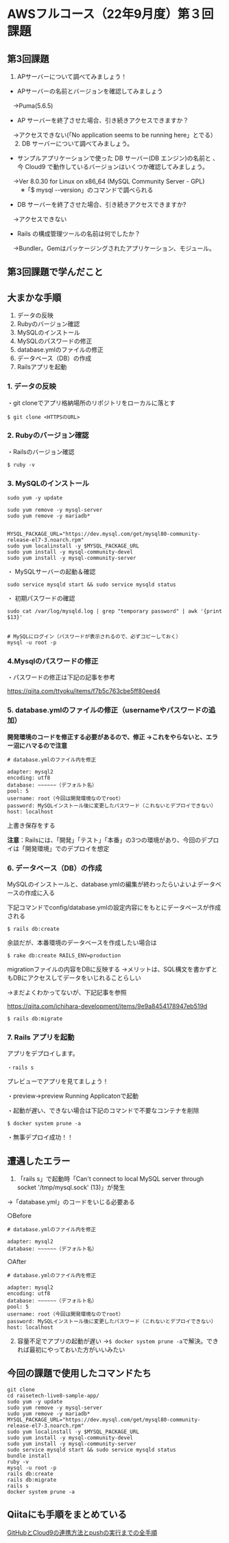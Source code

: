 # AWSフルコース（22年9月度）第３回課題

## 第3回課題
1. APサーバーについて調べてみましょう！

- APサーバーの名前とバージョンを確認してみましょう

　→Puma(5.6.5)
　
- AP サーバーを終了させた場合、引き続きアクセスできますか？

　→アクセスできない(「No application seems to be running here」とでる）
　
2. DB サーバーについて調べてみましょう。

- サンプルアプリケーションで使った DB サーバー(DB エンジン)の名前と
、今 Cloud9 で動作しているバージョンはいくつか確認してみましょう。

　→Ver 8.0.30 for Linux on x86_64 (MySQL Community Server - GPL)
　
　※「$ mysql --version」のコマンドで調べられる
　
- DB サーバーを終了させた場合、引き続きアクセスできますか?

　→アクセスできない
　
- Rails の構成管理ツールの名前は何でしたか？

　→Bundler。Gemはパッケージングされたアプリケーション、モジュール。
　
## 第3回課題で学んだこと

## 大まかな手順
1. データの反映
2. Rubyのバージョン確認
3. MySQLのインストール
4. MySQLのパスワードの修正
5. database.ymlのファイルの修正
6. データベース（DB）の作成
7. Railsアプリを起動


### 1. データの反映
・git cloneでアプリ格納場所のリポジトリをローカルに落とす

```
$ git clone <HTTPSのURL>
```

### 2. Rubyのバージョン確認
・Railsのバージョン確認
```
$ ruby -v
```

### 3. MySQLのインストール

```
sudo yum -y update

sudo yum remove -y mysql-server
sudo yum remove -y mariadb*


MYSQL_PACKAGE_URL="https://dev.mysql.com/get/mysql80-community-release-el7-3.noarch.rpm"
sudo yum localinstall -y $MYSQL_PACKAGE_URL
sudo yum install -y mysql-community-devel
sudo yum install -y mysql-community-server
```

・ MySQLサーバーの起動＆確認
```
sudo service mysqld start && sudo service mysqld status
```

・ 初期パスワードの確認
```
sudo cat /var/log/mysqld.log | grep "temporary password" | awk '{print $13}'


# MySQLにログイン（パスワードが表示されるので、必ずコピーしておく）
mysql -u root -p
```

### 4.Mysqlのパスワードの修正

・パスワードの修正は下記の記事を参考

https://qiita.com/ttyoku/items/f7b5c763cbe5ff80eed4


### 5. database.ymlのファイルの修正（usernameやパスワードの追加）

**開発環境のコードを修正する必要があるので、修正
→これをやらないと、エラー沼にハマるので注意**

```
# database.ymlのファイル内を修正

adapter: mysql2
encoding: utf8
database: ~~~~~~（デフォルト名）
pool: 5
username: root（今回は開発環境なのでroot）
password: MySQLインストール後に変更したパスワード（これないとデプロイできない）
host: localhost
```

上書き保存をする

**注意**：Railsには、「開発」「テスト」「本番」の3つの環境があり、今回のデプロイは「開発環境」でのデプロイを想定


### 6. データベース（DB）の作成

MySQLのインストールと、database.ymlの編集が終わったらいよいよデータベースの作成に入る


下記コマンドでconfig/database.ymlの設定内容にをもとにデータベースが作成される

```
$ rails db:create
```

余談だが、本番環境のデータベースを作成したい場合は
```
$ rake db:create RAILS_ENV=production
```


migrationファイルの内容をDBに反映する
→メリットは、SQL構文を書かずともDBにアクセスしてデータをいじれることらしい

→まだよくわかってないが、下記記事を参照

https://qiita.com/ichihara-development/items/9e9a8454178947eb519d

```
$ rails db:migrate
```


### 7. Rails アプリを起動

アプリをデプロイします。
```
・rails s
```

プレビューでアプリを見てましょう！

・preview→preview Running Applicatonで起動


・起動が遅い、できない場合は下記のコマンドで不要なコンテナを削除
```
$ docker system prune -a
```

・無事デプロイ成功！！

## 遭遇したエラー
1. 「rails s」で起動時「Can't connect to local MySQL server through socket '/tmp/mysql.sock' (13)」が発生

→「database.yml」のコードをいじる必要ある

○Before
```
# database.ymlのファイル内を修正

adapter: mysql2
database: ~~~~~~（デフォルト名）
```

○After
```
# database.ymlのファイル内を修正

adapter: mysql2
encoding: utf8
database: ~~~~~~（デフォルト名）
pool: 5
username: root（今回は開発環境なのでroot）
password: MySQLインストール後に変更したパスワード（これないとデプロイできない）
host: localhost
```

2. 容量不足でアプリの起動が遅い
→`$ docker system prune -a`で解決。できれば最初にやっておいた方がいいみたい


## 今回の課題で使用したコマンドたち
```
git clone
cd raisetech-live8-sample-app/
sudo yum -y update
sudo yum remove -y mysql-server
sudo yum remove -y mariadb*
MYSQL_PACKAGE_URL="https://dev.mysql.com/get/mysql80-community-release-el7-3.noarch.rpm"
sudo yum localinstall -y $MYSQL_PACKAGE_URL
sudo yum install -y mysql-community-devel
sudo yum install -y mysql-community-server
sudo service mysqld start && sudo service mysqld status
bundle install
ruby -v
mysql -u root -p
rails db:create
rails db:migrate
rails s
docker system prune -a
```

## Qiitaにも手順をまとめている

[GitHubとCloud9の連携方法とpushの実行までの全手順](https://qiita.com/saunadaisuki/private/ecd1a15e7db8eae4ff70)